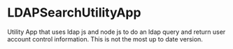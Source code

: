 # LDAPSearchUtilityApp
Utility App that uses ldap js and node js to do an ldap query and return user account control information. 
This is not the most up to date version. 
